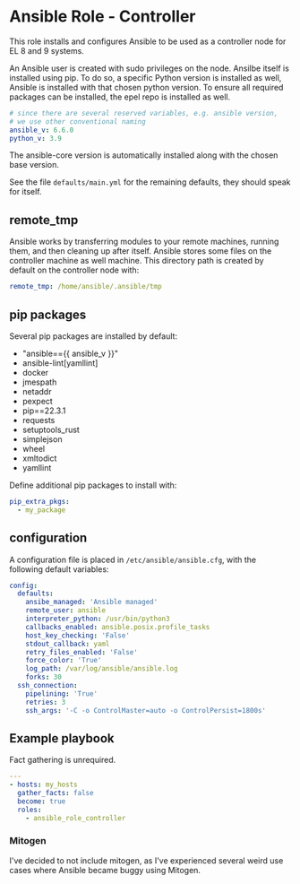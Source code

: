 # Ansible Role - Controller

This role installs and configures Ansible to be used as a controller node for EL 8 and 9 systems.

An Ansible user is created with sudo privileges on the node. Ansilbe itself is installed using pip.
To do so, a specific Python version is installed as well, Ansible is installed with that chosen python version. To ensure all required packages can be installed, the epel repo is installed as well.

```yaml
# since there are several reserved variables, e.g. ansible version,
# we use other conventional naming
ansible_v: 6.6.0
python_v: 3.9
```
The ansible-core version is automatically installed along with the chosen base version.

See the file `defaults/main.yml` for the remaining defaults, they should speak for itself.

## remote_tmp

Ansible works by transferring modules to your remote machines, running them, and then cleaning up after itself. Ansible stores some files on the controller machine as well machine. This directory path is created by default on the controller node with:

```yaml
remote_tmp: /home/ansible/.ansible/tmp
```

## pip packages

Several pip packages are installed by default:

  - "ansible=={{ ansible_v }}"
  - ansible-lint[yamllint]
  - docker
  - jmespath
  - netaddr
  - pexpect
  - pip==22.3.1
  - requests
  - setuptools_rust
  - simplejson
  - wheel
  - xmltodict
  - yamllint

Define additional pip packages to install with:

```yaml
pip_extra_pkgs:
  - my_package
```

## configuration

A configuration file is placed in `/etc/ansible/ansible.cfg`, with the following default variables:

```yaml
config:
  defaults:
    ansibe_managed: 'Ansible managed'
    remote_user: ansible
    interpreter_python: /usr/bin/python3
    callbacks_enabled: ansible.posix.profile_tasks
    host_key_checking: 'False'
    stdout_callback: yaml
    retry_files_enabled: 'False'
    force_color: 'True'
    log_path: /var/log/ansible/ansible.log
    forks: 30
  ssh_connection:
    pipelining: 'True'
    retries: 3
    ssh_args: '-C -o ControlMaster=auto -o ControlPersist=1800s'
```

## Example playbook

Fact gathering is unrequired.

```yaml
---
- hosts: my_hosts
  gather_facts: false
  become: true
  roles:
    - ansible_role_controller
```

### Mitogen

I've decided to not include mitogen, as I've experienced several weird use cases where Ansible became buggy using Mitogen.
